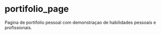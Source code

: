 # portifolio_page
 Pagina de portifolio pessoal com demonstraçao de habilidades pessoais e profissionais.
